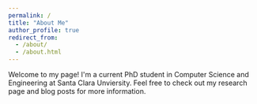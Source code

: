 ```yaml
---
permalink: /
title: "About Me"
author_profile: true
redirect_from: 
  - /about/
  - /about.html
---
```


Welcome to my page! I'm a current PhD student in Computer Science and Engineering at Santa Clara Unviersity. Feel free to check out my research page and blog posts for more information.
